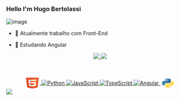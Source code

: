 ### Hello I'm Hugo Bertolassi

![image](https://user-images.githubusercontent.com/70382532/138322189-2db8df52-9dcb-40a0-88a8-c365466bd33d.gif)

- 🔭 Atualmente trabalho com Front-End

- 📖 Estudando Angular
<div align="center">
  <a href="https://github.com/HugoBertolassi">
  <img height="161em" src="https://github-readme-stats.vercel.app/api?username=HugoBertolassi&show_icons=true&theme=dracula&include_all_commits=true&count_private=true"/>
  <img height="161em" src="https://github-readme-stats.vercel.app/api/top-langs/?username=HugoBertolassi&layout=compact&langs_count=7&theme=dracula"/>
</div>

##

<div align="center" style="display: inline_block"><br>
   <img align="center" alt="HTML" height="30" width="40" src="https://raw.githubusercontent.com/devicons/devicon/master/icons/html5/html5-original.svg">
   <img align="center" alt="Python" height="30" width="40"  src="https://cdn.jsdelivr.net/gh/devicons/devicon/icons/css3/css3-original.svg" />
   <img align="center" alt="JavaScript" height="30" width="40" src="https://cdn.jsdelivr.net/gh/devicons/devicon/icons/javascript/javascript-original.svg" />
   <img align="center" alt="TypeScript" height="30" width="40" src="https://cdn.jsdelivr.net/gh/devicons/devicon/icons/typescript/typescript-original.svg" />
   <img align="center" alt="Angular" height="30" width="40" src="https://cdn.jsdelivr.net/gh/devicons/devicon/icons/angularjs/angularjs-original.svg" />
  <!-- <img align="center" alt="HTML" height="30" width="40" src="https://cdn.jsdelivr.net/gh/devicons/devicon/icons/java/java-original.svg" /> -->
   <img align="center" alt="Python" height="30" width="40" src="https://raw.githubusercontent.com/devicons/devicon/master/icons/python/python-original.svg">
</div>

<div>
    <a href="https://www.linkedin.com/in/hugo-bertolassi-2a8202158/" target="_blank"><img src="https://img.shields.io/badge/-LinkedIn-%230077B5?style=for-the-      badge&logo=linkedin&logoColor=white" target="_blank"></a> 
</div>

<!--
**HugoBertolassi/HugoBertolassi** is a ✨ _special_ ✨ repository because its `README.md` (this file) appears on your GitHub profile.

Here are some ideas to get you started:

- 🔭 I’m currently working on ...
- 🌱 I’m currently learning ...
- 👯 I’m looking to collaborate on ...
- 🤔 I’m looking for help with ...
- 💬 Ask me about ...
- 📫 How to reach me: ...
- 😄 Pronouns: ...
- ⚡ Fun fact: ...
-->
